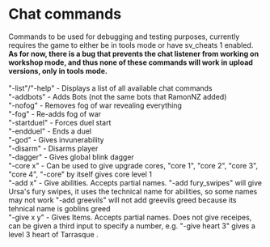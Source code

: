 # Chat commands
Commands to be used for debugging and testing purposes, currently requires the game to either be in tools mode or have sv_cheats 1 enabled. <b>As for now, there is a bug that prevents the chat listener from working on workshop mode, and thus none of these commands will work in upload versions, only in tools mode.</b>
<br>
<br>
"-list"/"-help" - Displays a list of all available chat commands
<br>
"-addbots" - Adds Bots (not the same bots that RamonNZ added)
<br>
"-nofog" - Removes fog of war revealing everything
<br>
"-fog" - Re-adds fog of war
<br>
"-startduel" - Forces duel start
<br>
"-endduel" - Ends a duel
<br>
"-god" - Gives invunerability
<br>
"-disarm" - Disarms player
<br>
"-dagger" - Gives global blink dagger
<br>
"-core x" - Can be used to give upgrade cores, "core 1", "core 2", "core 3", "core 4", "-core" by itself gives core level 1 
<br>
"-add x" - Give abilities. Accepts partial names. "-add fury_swipes" will give Ursa's fury swipes, it uses the technical name for abilities, so some names may not work "-add greevils" will not add greevils greed because its tehnical name is goblins greed
<br>
"-give x y" - Gives Items. Accepts partial names. Does not give receipes, can be given a third input to specify a number, e.g. "-give heart 3" gives a level 3 heart of Tarrasque .
